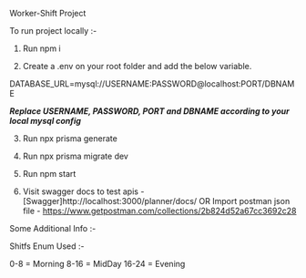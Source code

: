 Worker-Shift Project

To run project locally :- 

1) Run npm i

2) Create a .env on your root folder and add the below variable.

DATABASE_URL=mysql://USERNAME:PASSWORD@localhost:PORT/DBNAME

***Replace USERNAME, PASSWORD, PORT and DBNAME according to your local mysql config***

3) Run npx prisma generate

4) Run npx prisma migrate dev

5) Run npm start

6) Visit swagger docs to test apis - [Swagger]http://localhost:3000/planner/docs/
   OR
   Import postman json file - https://www.getpostman.com/collections/2b824d52a67cc3692c28

Some Additional Info :-

Shitfs Enum Used :-

0-8 = Morning
8-16 = MidDay
16-24 = Evening